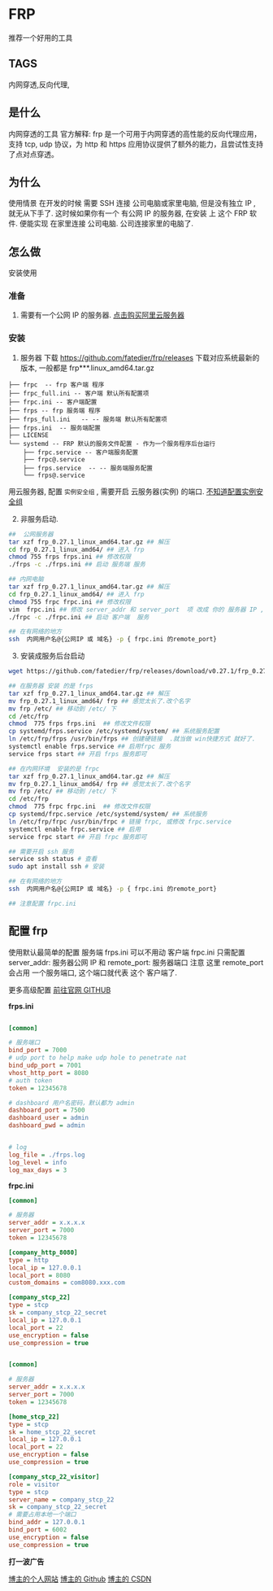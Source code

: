 # FRP

推荐一个好用的工具

## TAGS

内网穿透,反向代理,

## 是什么

内网穿透的工具
官方解释: frp 是一个可用于内网穿透的高性能的反向代理应用，支持 tcp, udp 协议，为 http 和 https 应用协议提供了额外的能力，且尝试性支持了点对点穿透。

## 为什么

使用情景
在开发的时候 需要 SSH 连接 公司电脑或家里电脑, 但是没有独立 IP , 就无从下手了.
这时候如果你有一个 有公网 IP 的服务器, 在安装 上 这个 FRP 软件. 便能实现 在家里连接 公司电脑. 公司连接家里的电脑了.

## 怎么做

安装使用

### 准备

1. 需要有一个公网 IP 的服务器. [点击购买阿里云服务器](https://promotion.aliyun.com/ntms/yunparter/invite.html?userCode=9dt7yvhg)

### 安装

1. 服务器
   下载 https://github.com/fatedier/frp/releases 下载对应系统最新的版本, 一般都是 frp\*\*\*.linux_amd64.tar.gz

```目录结构
├── frpc  -- frp 客户端 程序
├── frpc_full.ini -- 客户端 默认所有配置项
├── frpc.ini -- 客户端配置
├── frps -- frp 服务端 程序
├── frps_full.ini   -- -- 服务端 默认所有配置项
├── frps.ini  -- 服务端配置
├── LICENSE
└── systemd -- FRP 默认的服务文件配置 - 作为一个服务程序后台运行
    ├── frpc.service -- 客户端服务配置
    ├── frpc@.service
    ├── frps.service  -- -- 服务端服务配置
    └── frps@.service
```

用云服务器, 配置 `实例安全组` , 需要开启 云服务器(实例) 的端口.
[不知道配置实例安全组](https://help.aliyun.com/document_detail/25471.html)

2. 非服务启动.

```bash
##  公网服务器
tar xzf frp_0.27.1_linux_amd64.tar.gz ## 解压
cd frp_0.27.1_linux_amd64/ ## 进入 frp
chmod 755 frps frps.ini ## 修改权限
./frps -c ./frps.ini ## 启动 服务端 服务

## 内网电脑
tar xzf frp_0.27.1_linux_amd64.tar.gz ## 解压
cd frp_0.27.1_linux_amd64/ ## 进入 frp
chmod 755 frpc frpc.ini ## 修改权限
vim  frpc.ini ## 修改 server_addr 和 server_port  项 改成 你的 服务器 IP , 在服务器上 6000 就代表这台内网电脑
./frpc -c ./frpc.ini ## 启动 客户端  服务

## 在有网络的地方
ssh  内网用户名@{公网IP 或 域名} -p { frpc.ini 的remote_port}

```

3. 安装成服务后台启动

```bash
wget https://github.com/fatedier/frp/releases/download/v0.27.1/frp_0.27.1_linux_amd64.tar.gz ## 下载

## 在服务器 安装 的是 frps
tar xzf frp_0.27.1_linux_amd64.tar.gz ## 解压
mv frp_0.27.1_linux_amd64/ frp ## 感觉太长了.改个名字
mv frp /etc/ ## 移动到 /etc/ 下
cd /etc/frp
chmod  775 frps frps.ini  ## 修改文件权限
cp systemd/frps.service /etc/systemd/system/ ## 系统服务配置
ln /etc/frp/frps /usr/bin/frps ## 创建硬链接  .就当做 win快捷方式 就好了.
systemctl enable frps.service ## 启用frpc 服务
service frps start ## 开启 frps 服务即可

## 在内网环境  安装的是 frpc
tar xzf frp_0.27.1_linux_amd64.tar.gz ## 解压
mv frp_0.27.1_linux_amd64/ frp ## 感觉太长了.改个名字
mv frp /etc/ ## 移动到 /etc/ 下
cd /etc/frp
chmod  775 frpc frpc.ini  ## 修改文件权限
cp systemd/frpc.service /etc/systemd/system/ ## 系统服务
ln /etc/frp/frpc /usr/bin/frpc # 链接 frpc, 或修改 frpc.service
systemctl enable frpc.service ## 启用
service frpc start ## 开启 frpc 服务即可

## 需要开启 ssh 服务
service ssh status # 查看
sudo apt install ssh # 安装

## 在有网络的地方
ssh  内网用户名@{公网IP 或 域名} -p { frpc.ini 的remote_port}

## 注意配置 frpc.ini

```

## 配置 frp

使用默认最简单的配置
服务端 frps.ini 可以不用动
客户端 frpc.ini 只需配置 server_addr: 服务器公网 IP 和 remote_port: 服务器端口
注意 这里 remote_port 会占用 一个服务端口, 这个端口就代表 这个 客户端了.

更多高级配置
[前往官网 GITHUB](https://github.com/fatedier/frp/blob/master/README_zh.md)

**frps.ini**

```ini frps.ini 服务器

[common]

# 服务端口
bind_port = 7000
# udp port to help make udp hole to penetrate nat
bind_udp_port = 7001
vhost_http_port = 8080
# auth token
token = 12345678

# dashboard 用户名密码，默认都为 admin
dashboard_port = 7500
dashboard_user = admin
dashboard_pwd = admin


# log
log_file = ./frps.log
log_level = info
log_max_days = 3

```

**frpc.ini**

```ini frpc.ini 公司
[common]

# 服务器
server_addr = x.x.x.x
server_port = 7000
token = 12345678

[company_http_8080]
type = http
local_ip = 127.0.0.1
local_port = 8080
custom_domains = com8080.xxx.com

[company_stcp_22]
type = stcp
sk = company_stcp_22_secret
local_ip = 127.0.0.1
local_port = 22
use_encryption = false
use_compression = true

```

```ini frpc.ini 家里

[common]

# 服务器
server_addr = x.x.x.x
server_port = 7000
token = 12345678

[home_stcp_22]
type = stcp
sk = home_stcp_22_secret
local_ip = 127.0.0.1
local_port = 22
use_encryption = false
use_compression = true

[company_stcp_22_visitor]
role = visitor
type = stcp
server_name = company_stcp_22
sk = company_stcp_22_secret
# 需要占用本地一个端口
bind_addr = 127.0.0.1
bind_port = 6002
use_encryption = false
use_compression = true

```

**打一波广告**

[博主的个人网站](http://zhedream.com)
[博主的 Github](http://zhedream.com)
[博主的 CSDN](https://me.csdn.net/u011434569)
